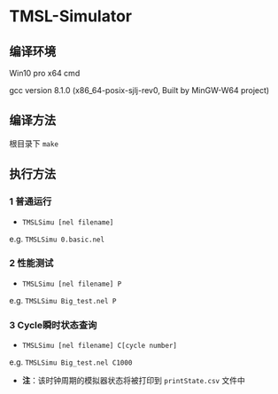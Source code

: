 # TMSL-Simulator



## 编译环境

Win10 pro x64 cmd

gcc version 8.1.0 (x86_64-posix-sjlj-rev0, Built by MinGW-W64 project)



## 编译方法

 根目录下 `make`



## 执行方法

### 1 普通运行

* `TMSLSimu [nel filename]`

e.g.  `TMSLSimu 0.basic.nel` 

### 2 性能测试

* `TMSLSimu [nel filename] P`

e.g.  `TMSLSimu Big_test.nel P`

### 3 Cycle瞬时状态查询

* `TMSLSimu [nel filename] C[cycle number]`

e.g.  `TMSLSimu Big_test.nel C1000`

* **注**：该时钟周期的模拟器状态将被打印到 `printState.csv` 文件中